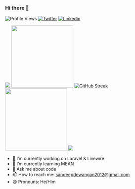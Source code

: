 ### Hi there 👋

![Profile Views](https://komarev.com/ghpvc/?username=sandy15d&label=👁️)
[![Twitter](https://img.shields.io/twitter/follow/sandeep15d?label=Follow)](https://twitter.com/intent/follow?screen_name=sandeep15d)
[![Linkedin](https://img.shields.io/badge/-Connect-blue?style=flat-square&logo=Linkedin&logoColor=white&link=https://www.linkedin.com/in/sandy15d/)](https://www.linkedin.com/in/sandy15d/)


<a href="https://github.com/sandy15d">
  <img src="https://github-contributor-stats.vercel.app/api?username=sandy15d&title_color=006AFF&text_color=417E87&icon_color=0579C3&bg_color=ffffff00&hide_border=true&show_icons=true&include_all_commits=true&count_private=true&disable_animations=true" />
</a>
<a href="https://github.com/sandy15d">
  <img height=200 src="https://github-readme-stats.vercel.app/api?username=sandy15d&hide_border=true&show_icons=true&include_all_commits=true&count_private=true&disable_animations=true&rank_icon=percentile&theme=transparent" />
</a>
<a href="https://github.com/sandy15d">
<img src="https://streak-stats.demolab.com?user=sandy15d&theme=transparent&hide_border=true" alt="GitHub Streak" />
</a>
<a href="https://github.com/sandy15d">
  <img height=200 src="https://github-readme-stats.vercel.app/api/top-langs/?username=sandy15d&layout=donut&hide_border=true&show_icons=true&include_all_commits=true&count_private=true&disable_animations=true&theme=transparent" />
</a>
<a href="https://github.com/sandy15d">
  <img src="https://github-readme-activity-graph.vercel.app/graph?username=sandy15d&bg_color=0000000&color=0579C3&line=0579C3&point=417E87&area_color=006AFF&area=true&hide_border=true" />
</a>





- 🔭 I’m currently working on Laravel & Livewire
- 🌱 I’m currently learning MEAN
- 💬 Ask me about code
- 📫 How to reach me: sandeepdewangan2012@gmail.com
- 😄 Pronouns: He/Him


